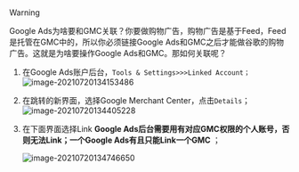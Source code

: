 # 

> [!warning]
>
> Google Ads为啥要和GMC关联？你要做购物广告，购物广告是基于Feed，Feed是托管在GMC中的，所以你必须链接Google Ads和GMC之后才能做谷歌的购物广告。这就是为啥要操作Google Ads和GMC。那如何关联呢？

1. 在Google Ads账户后台，`Tools & Settings>>>Linked Account；`
    ![image-20210720134153486](https://iswott.oss-cn-shenzhen.aliyuncs.com/blog/imgphotosimage-20210720134153486.png)

2. 在跳转的新界面，选择Google Merchant Center，点击`Details`；
    ![image-20210720134405228](https://iswott.oss-cn-shenzhen.aliyuncs.com/blog/imgphotosimage-20210720134405228.png)

3. 在下面界面选择Link  **Google Ads后台需要用有对应GMC权限的个人账号，否则无法Link；一个Google Ads有且只能Link一个GMC** ；

    ![image-20210720134746650](https://iswott.oss-cn-shenzhen.aliyuncs.com/blog/imgimgphotosimage-20210720134746650.png)